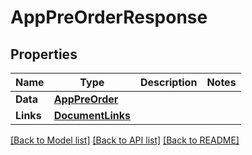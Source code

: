 # AppPreOrderResponse

## Properties

Name | Type | Description | Notes
------------ | ------------- | ------------- | -------------
**Data** | [**AppPreOrder**](AppPreOrder.md) |  | 
**Links** | [**DocumentLinks**](DocumentLinks.md) |  | 

[[Back to Model list]](../README.md#documentation-for-models) [[Back to API list]](../README.md#documentation-for-api-endpoints) [[Back to README]](../README.md)



